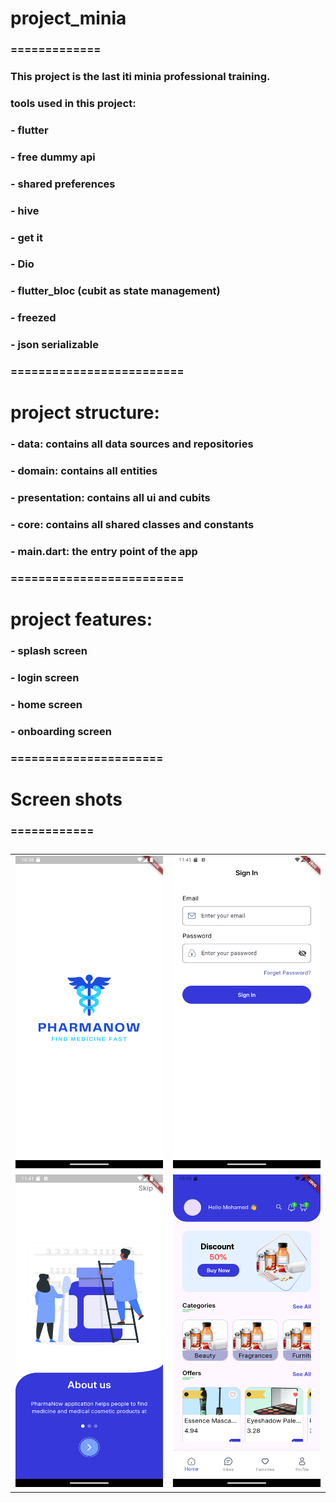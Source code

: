 # project_minia

### =============

### This project is the last iti minia professional training.

### tools used in this project:

### - flutter

### - free dummy api

### - shared preferences

### - hive

### - get it

### - Dio

### - flutter_bloc (cubit as state management)

### - freezed

### - json serializable

### =========================

# project structure:

### - data: contains all data sources and repositories

### - domain: contains all entities

### - presentation: contains all ui and cubits

### - core: contains all shared classes and constants

### - main.dart: the entry point of the app

### =========================

# project features:

### - splash screen

### - login screen

### - home screen

### - onboarding screen

### ======================

# Screen shots

### ============

### <table>

### <tr>

### <td><img src="splash.png" width=270 height=500></td>

### <td><img src="login.png" width=270 height=500></td>

### </tr>

### <tr>

### <td><img src="onboarding.png" width=270 height=500></td>

### <td><img src="home.png" width=270 height=500></td>

### </tr>

### </table>






